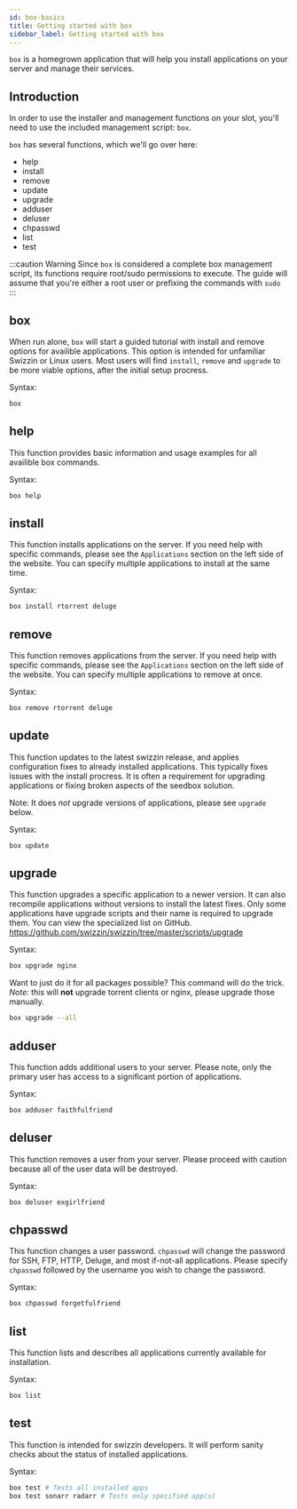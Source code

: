 ```yaml
---
id: box-basics
title: Getting started with box
sidebar_label: Getting started with box
---
```


`box` is a homegrown application that will help you install applications on your server and manage their services.

## Introduction
In order to use the installer and management functions on your slot, you'll need to use the included management script: `box`.

`box` has several functions, which we'll go over here:
- help
- install
- remove
- update
- upgrade
- adduser
- deluser
- chpasswd
- list
- test

:::caution Warning
Since `box` is considered a complete box management script, its functions require root/sudo permissions to execute. The guide will assume that you're either a root user or prefixing the commands with `sudo`
:::

## box
When run alone, `box` will start a guided tutorial with install and remove options for availible applications. This option is intended for unfamiliar Swizzin or Linux users. Most users will find `install`, `remove` and `upgrade` to be more viable options, after the initial setup procress.

Syntax:
```bash
box
```

## help
This function provides basic information and usage examples for all availible box commands.

Syntax:
```bash
box help
```

## install
This function installs applications on the server. If you need help with specific commands, please see the `Applications` section on the left side of the website. You can specify multiple applications to install at the same time.

Syntax:
```bash
box install rtorrent deluge
```

## remove
This function removes applications from the server. If you need help with specific commands, please see the `Applications` section on the left side of the website. You can specify multiple applications to remove at once.

Syntax:
```bash
box remove rtorrent deluge
```

## update
This function updates to the latest swizzin release, and applies configuration fixes to already installed applications. This typically fixes issues with the install procress. It is often a requirement for upgrading applications or fixing broken aspects of the seedbox solution.

Note: It does _not_ upgrade versions of applications, please see `upgrade` below.

Syntax:
```bash
box update
```

## upgrade
This function upgrades a specific application to a newer version. It can also recompile applications without versions to install the latest fixes. Only some applications have upgrade scripts and their name is required to upgrade them. You can view the specialized list on GitHub. https://github.com/swizzin/swizzin/tree/master/scripts/upgrade

Syntax:
```bash
box upgrade nginx
```

Want to just do it for all packages possible? This command will do the trick. _Note:_ this will **not** upgrade torrent clients or nginx, please upgrade those manually.

```bash
box upgrade --all
```

## adduser
This function adds additional users to your server. Please note, only the primary user has access to a significant portion of applications.

Syntax:
```bash
box adduser faithfulfriend
```

## deluser
This function removes a user from your server. Please proceed with caution because all of the user data will be destroyed.

Syntax:
```bash
box deluser exgirlfriend
```

## chpasswd
This function changes a user password. `chpasswd` will change the password for SSH, FTP, HTTP, Deluge, and most if-not-all applications. Please specify `chpasswd` followed by the username you wish to change the password.

Syntax:
```bash
box chpasswd forgetfulfriend
```

## list
This function lists and describes all applications currently available for installation.

Syntax:
```bash
box list
```

## test
This function is intended for swizzin developers. It will perform sanity checks about the status of installed applications.

Syntax:
```bash
box test # Tests all installed apps
box test sonarr radarr # Tests only specified app(s)
```
